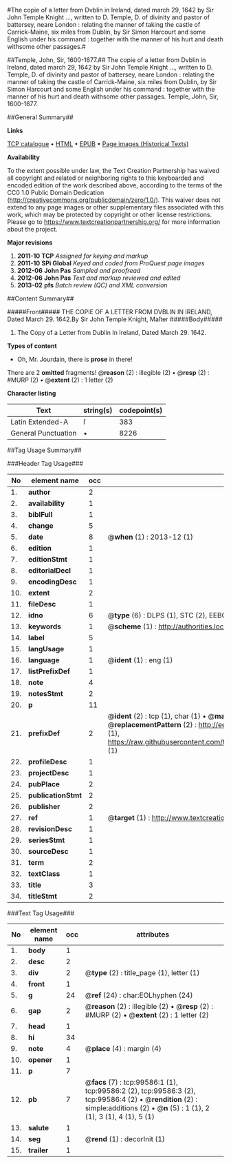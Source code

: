 #The copie of a letter from Dvblin in Ireland, dated march 29, 1642 by Sir John Temple Knight ..., written to D. Temple, D. of divinity and pastor of battersey, neare London : relating the manner of taking the castle of Carrick-Maine, six miles from Dublin, by Sir Simon Harcourt and some English under his command : together with the manner of his hurt and death withsome other passages.#

##Temple, John, Sir, 1600-1677.##
The copie of a letter from Dvblin in Ireland, dated march 29, 1642 by Sir John Temple Knight ..., written to D. Temple, D. of divinity and pastor of battersey, neare London : relating the manner of taking the castle of Carrick-Maine, six miles from Dublin, by Sir Simon Harcourt and some English under his command : together with the manner of his hurt and death withsome other passages.
Temple, John, Sir, 1600-1677.

##General Summary##

**Links**

[TCP catalogue](http://www.ota.ox.ac.uk/tcp/)  • 
[HTML](http://tei.it.ox.ac.uk/tcp/Texts-HTML/free/A64/A64297.html)  • 
[EPUB](http://tei.it.ox.ac.uk/tcp/Texts-EPUB/free/A64/A64297.epub) • 
[Page images (Historical Texts)](https://historicaltexts.jisc.ac.uk/eebo-13446932e)

**Availability**

To the extent possible under law, the Text Creation Partnership has waived all copyright and related or neighboring rights to this keyboarded and encoded edition of the work described above, according to the terms of the CC0 1.0 Public Domain Dedication (http://creativecommons.org/publicdomain/zero/1.0/). This waiver does not extend to any page images or other supplementary files associated with this work, which may be protected by copyright or other license restrictions. Please go to https://www.textcreationpartnership.org/ for more information about the project.

**Major revisions**

1. __2011-10__ __TCP__ *Assigned for keying and markup*
1. __2011-10__ __SPi Global__ *Keyed and coded from ProQuest page images*
1. __2012-06__ __John Pas__ *Sampled and proofread*
1. __2012-06__ __John Pas__ *Text and markup reviewed and edited*
1. __2013-02__ __pfs__ *Batch review (QC) and XML conversion*

##Content Summary##

#####Front#####
THE COPIE OF A LETTER FROM DVBLIN IN IRELAND, Dated March 29. 1642.By Sir John Temple Knight, Maſter
#####Body#####

1. The Copy of a Letter from Dublin In Ireland, Dated March 29. 1642.

**Types of content**

  * Oh, Mr. Jourdain, there is **prose** in there!

There are 2 **omitted** fragments! 
 @__reason__ (2) : illegible (2)  •  @__resp__ (2) : #MURP (2)  •  @__extent__ (2) : 1 letter (2)

**Character listing**


|Text|string(s)|codepoint(s)|
|---|---|---|
|Latin Extended-A|ſ|383|
|General Punctuation|•|8226|

##Tag Usage Summary##

###Header Tag Usage###

|No|element name|occ|attributes|
|---|---|---|---|
|1.|__author__|2||
|2.|__availability__|1||
|3.|__biblFull__|1||
|4.|__change__|5||
|5.|__date__|8| @__when__ (1) : 2013-12 (1)|
|6.|__edition__|1||
|7.|__editionStmt__|1||
|8.|__editorialDecl__|1||
|9.|__encodingDesc__|1||
|10.|__extent__|2||
|11.|__fileDesc__|1||
|12.|__idno__|6| @__type__ (6) : DLPS (1), STC (2), EEBO-CITATION (1), OCLC (1), VID (1)|
|13.|__keywords__|1| @__scheme__ (1) : http://authorities.loc.gov/ (1)|
|14.|__label__|5||
|15.|__langUsage__|1||
|16.|__language__|1| @__ident__ (1) : eng (1)|
|17.|__listPrefixDef__|1||
|18.|__note__|4||
|19.|__notesStmt__|2||
|20.|__p__|11||
|21.|__prefixDef__|2| @__ident__ (2) : tcp (1), char (1)  •  @__matchPattern__ (2) : ([0-9\-]+):([0-9IVX]+) (1), (.+) (1)  •  @__replacementPattern__ (2) : http://eebo.chadwyck.com/downloadtiff?vid=$1&page=$2 (1), https://raw.githubusercontent.com/textcreationpartnership/Texts/master/tcpchars.xml#$1 (1)|
|22.|__profileDesc__|1||
|23.|__projectDesc__|1||
|24.|__pubPlace__|2||
|25.|__publicationStmt__|2||
|26.|__publisher__|2||
|27.|__ref__|1| @__target__ (1) : http://www.textcreationpartnership.org/docs/. (1)|
|28.|__revisionDesc__|1||
|29.|__seriesStmt__|1||
|30.|__sourceDesc__|1||
|31.|__term__|2||
|32.|__textClass__|1||
|33.|__title__|3||
|34.|__titleStmt__|2||


###Text Tag Usage###

|No|element name|occ|attributes|
|---|---|---|---|
|1.|__body__|1||
|2.|__desc__|2||
|3.|__div__|2| @__type__ (2) : title_page (1), letter (1)|
|4.|__front__|1||
|5.|__g__|24| @__ref__ (24) : char:EOLhyphen (24)|
|6.|__gap__|2| @__reason__ (2) : illegible (2)  •  @__resp__ (2) : #MURP (2)  •  @__extent__ (2) : 1 letter (2)|
|7.|__head__|1||
|8.|__hi__|34||
|9.|__note__|4| @__place__ (4) : margin (4)|
|10.|__opener__|1||
|11.|__p__|7||
|12.|__pb__|7| @__facs__ (7) : tcp:99586:1 (1), tcp:99586:2 (2), tcp:99586:3 (2), tcp:99586:4 (2)  •  @__rendition__ (2) : simple:additions (2)  •  @__n__ (5) : 1 (1), 2 (1), 3 (1), 4 (1), 5 (1)|
|13.|__salute__|1||
|14.|__seg__|1| @__rend__ (1) : decorInit (1)|
|15.|__trailer__|1||
